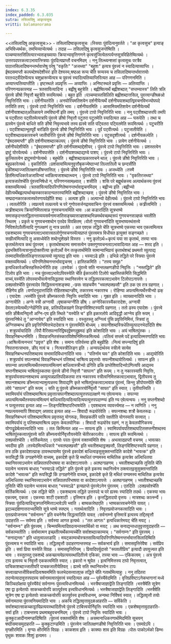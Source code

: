 ```yaml
---
index: 6.3.35
index_padded: 6.3.035
sutra: तसिलादिषु आकृत्वसुचः
vritti: balamanorama

---
```

<<तसिलादिषु आकृत्वसुचः>> - तसिलादिष्वाकृत्वसुचः ।स्त्रियाः पुंव॑दित्यनुवर्तते । "आ कृत्वसुच" इत्याङ् अभिविध्यर्थकः, तमभिव्याप्येत्यर्थः । तदाह — तसिलादिषु कृत्वसुजन्तेष्विति ।पञ्चम्यास्तसि॑लित्यारभ्यसङ्ख्यायाः क्रियाभ्यावृत्तिगणने कृत्वसु॑जित्येतत्पर्यन्तसूत्रविहितेष्वित्यर्थः । उत्तरपदपरकत्वाऽभावात्स्त्रियाः पुंवदित्यप्राप्तौ वचनमिदम् । ननु तिल्थ्यन्शसां कृत्वसुचः परत्रैव पाठात्तसिलादिष्वनन्तर्भावात्तेषु परेषु "वकृतिः" "अजथ्या" "बहुशः" इत्यत्र पुंवत्त्वं न स्यादित्याव्याप्तिः ।ईषदसमाप्तौ कल्पब्देश्यदेशीयरः॑ इति देश्यस्य,षष्ठआ रूप्य चे॑ति रूप्यस्य च तसिलादिष्वन्तर्भावात्तयोः परतःपट्वीदेश्ये॑त्यत्र चशुभ्रारूप्ये॑त्यत्र च पुवत्त्वं स्यादित्यतिव्याप्तिरित्यत आह — परिगणनमिति । अव्याप्त्यतिव्याप्तीति । इष्टस्थले अप्रवृत्तिः — अव्याप्तिः । अनिष्टस्थले प्रवृत्तिः — अतिव्याप्तिः । परिगणनप्रकारमाह — त्रतसावित्यादिना । बह्वीषु बहुत्रेति । बह्णीष्वित्यर्थे बह्णीशब्दात् "सप्तम्यास्त्र" लिति त्रलि पुंवत्त्वे ङीषो निवृत्तौ बहुत्रेति रूपमित्यर्थः । बहुत इति ।पञ्चम्यास्तसि॑लिति बह्णीशब्दात्तसिल्, पुवत्त्वान्ङीष#ओ निवृत्तिरिति भावः । दर्शनीयतरेति । अनयोरियमतिशयेन दर्शनीयेत्यर्थे दर्शनीययाशब्दात्द्विवचनविभज्योपपदे तर॑विति तरप् । पुंवत्त्वे टापो निवृत्तिरिति भावः । दर्शनीयतमिति । आसामियमतिशयेन दर्शनीयेत्यर्थे दर्शनीयाशब्दात्अतिळायने तमविष्ठनौ॑ इति तमप् । पुंवत्त्वे टापो निवृत्तिरिति भावः । ननु पट्वीशब्दात्तरपि तमपि च पट्वीतरा पट्वीतमेत्यत्रापि पुंवत्त्वे ङीषो निवृत्तौ पटुतरा पटुतमेति स्यादित्यत आह — घरूपेति । तथा च ह्यस्वेन पुंवत्त्वे बाधिते सति ङीषो निवृत्त्यभावे तस्य ह्यस्वे सति पट्वितरा पट्वितमेति रूपमित्यर्थः । पटुचरीति । पट्वीशब्दात्भूतपूर्वे चर॑डिति पुंवत्त्वे ङीषो निवृत्तिरिति भावः । पूर्वं पट्वीत्यर्थः । पटुजातीयेति । पट्वीशब्दात्प्रकारवचने जातीय॑रिति पुंवत्त्वे ङीषो निवृत्तिरिति भावः । पटुसदृशीत्यर्थः । दर्शनीयकल्पेति । "ईषदसमाप्तौ" इति दर्शनीयाशब्दात्कल्पप् । पुंवत्त्वे ङीषो निवृत्तिरिति भावः । प्रायेण दर्शनीयेत्यर्थः । दर्शनीयदेशीयेति । "ईषदसमाप्तौ" इति दर्शनीयशब्दाद्देशीयर् । पुंवत्त्वे टापो निवृत्तिरिति भावः । प्रशस्तत्वेन द्रष्टुं योरयेत्यर्थः । दर्शनीयपासेति । दर्शनीयाशपब्दाद्याप्ये पाशप् । पुंवत्त्वे टापो निवृत्तिरिति भावः । कुत्सितत्वेन द्रष्टुमयोग्येत्यर्थः । बहुथेति । बह्वीशब्दात्प्रकारवचने थाल् । पुंवत्त्वे ङीषो निवृत्तिरिति भावः । बहुप्रकारेत्यर्थः । वृकतिरिति ।प्रशंसाया॑मित्यनुवृत्तौबृकज्येष्ठाभ्यां तिल्तातिलौ च छन्दसी॑ति वृकीशब्दाज्जातिलक्षणङीषन्तात्तिल् । पुंवत्त्वे ङीषो निवृत्तिरिति भावः । अजथ्येति ।तस्मै हित॑मित्यधिकारेअजाविभ्यां थ्य॑न्नित्यजाशब्दात्थ्यन् । पुंवत्त्वे टापो निवृत्तिरिति भावः । "वृकतिरजथ्या" इत्यत्रजातेश्चे॑ति पुंवत्त्वनिषेधो न, परिगणनसामथ्र्यात् । शसीति । शसि परे बह्वुर्थकस्य अल्पार्थकस्य पुंवत्त्वं वक्तव्यमित्यर्थः ।त्रतसा॑वित्यादिपरिगणितेष्वनन्तर्भावाद्वचनमिदम् । बह्वीभ्य इति ।बह्वीभ्यो देहीत्यर्थेबह्वल्पार्थाच्छस्कारकादन्यतरस्या॑मिति बह्वीशब्दाच्छस् । पुंवत्त्वे ङीषो निवृत्तिरित भावः । सम्प्रदानकारकत्वस्फोरणायदेही॑ति शब्दः । अल्पश इति । अल्पाभ्यो देहीत्यर्थः । पुंवत्त्वे टापो निवृत्तिरिति भावः । त्वतलोरिति । त्वप्रत्यये तल्प्रत्यये च परे गुणोपसर्जनद्रव्यवाचिनः पुंवत्त्वं वक्तव्यमित्यर्थः । कत्र्रीत्वमिति । कत्र्रीशब्दस्य क्रियानिमित्तत्वान्न गुणवचनत्वमिति भावः ।आ कडारा॑दिति सूत्रभाष्ये समासकृदन्ततद्धितान्ताव्ययसर्वनामजातिसङ्ख्यासञ्ज्ञाशब्दभिन्नमर्थवच्छब्दरूपं गुणवचनसञ्ज्ञकं भवतीति स्थितम् । प्रकृते च गुणवचनशब्देन एतदेव विवक्षितम् ।वोतो गुणवचना॑दिति सूत्रभाष्यस्थंसत्त्वे निविशतेऽपैती॑त्यादि गुणलक्षणं तु नात्र प्रवर्तते । अत एवएक तद्धिते चे॑ति सूत्रभाष्ये एकस्या भाव एकत्वमित्यत्र एकशब्दस्य गुणवचनत्वाऽभावात्त्वतलोर्गुणवचनस्ये॑त्यप्राप्तं पुंवत्त्वमत्र विधीयत इत्युक्तं सङ्गच्छते ।सखीत्व॑मित्यादि तु असाध्वेवेति शब्देन्दुशेखरे विस्तरः । ननु कृतोऽर्थः=कृत्यं यया सा कृतार्थ, तस्या भावः कृतार्थतेत्यत्र कथं पुंवत्त्वम् । कृतार्थशब्दस्य समासत्वेन उक्तगुणवचनत्वाऽभावादित्यत आह — शरद इति ।दृढभक्ति॑रित्यत्रानुपदोक्तरीत्या कृतोऽर्थो येन तत्कृतार्थमिति सामान्याभिप्रायं कृतार्थशब्दं प्रथमतो व्युत्पाद्य तस्मादविवक्षितलिङ्गात्तल्प्रत्ययो व्युत्पाद्य इति भावः । भस्याऽढे इति । ढभिन्ने तद्धिते परे स्त्रियाः पुंवत्त्वे वक्तव्यमित्यर्थः । परिगणितेष्वनन्तर्भावाद्वचनम् । हास्तिकमिति । "तस्य समूहः" इत्यधिकारेअचित्तहस्तिधेन॑रिति ठक् ।ठस्येकः॑ । पुंवत्त्वे सति नान्तलक्षणङीपो निवृत्तिः । "नस्तद्धिते" इति टिलोप इति भावः । नच पुंवत्त्वाऽभावेऽपियस्येति चे॑ति ईकारलोपे टिलोपे चहास्तिक॑मिति सिद्धमिति वाच्यं,यस्ये॑ति लोपस्याभीयत्वेनासिद्धतया स्थानिवत्त्वेन च तद्धितपरकत्वाऽभावेन टिलोपाऽनापत्तेः ।ठक्छसोश्चे॑ति पुंवत्त्वादेव सिद्धिस्त्वनाशङ्क्या ,-छसः साहचर्येण "भवतष्ठक्छसौ" इति ठक एव तत्र ग्रहणात् । रौहिणेय इति ।वर्णादनुदात्ता॑दिति रोहितशब्दान्ङीप्, तकारस्य नकारश्च । रोहिण्या अपत्यमित्यर्थेस्त्रीभ्यो ढक् । एयादेशः ।भस्ये॑ति पुंवत्त्वे ङीब्नकारयोः निवृत्तिः स्यादिति भावः । गृह्रत इति । व्याख्यानादिति भावः । अग्नायीति । अग्नेः स्त्री अग्नायी ।वृषाकप्यग्नी॑ति ङीष् । अग्नेरिकारस्यैकारादेशः, अग्नायी देवताऽस्येत्यर्थेऽग्नेर्ढगिति ढक्, प्रातिपदिकग्रहणे लिङ्गविशिष्टस्यापि ग्रहणात् । ततो ढस्य एयादेशः । पुंवत्त्वे सति ङीबैत्वनिवृत्तौ अग्नि-एय इति स्थिते "यस्येति च" इति इकारलोपे आदिवृद्धौ आग्नेय इति रूपम् । पुंवत्त्वनिषेधे तु "आग्नायेय" इति स्यादिति भावः । वस्तुतस्तु अग्नित्वं पुंसि प्रवृत्तिनिमित्तं, स्त्रियां तु अग्निसम्बन्ध इति प्रवृत्तिनिमित्तभेदादेवात्र न पुंवत्त्वमिति बोध्यम् । सपत्नीशब्दस्त्रिधेतिव्युत्पादनभेदा॑दिति शेषः । शत्रुपर्यायादिति ।रिपौ वैरिसपत्नारिद्विषद्द्वेषणदुह्र्मदः॑ इति कोशादिति भावः । अयं भाषितपुंस्कः । विवाहनिबन्धनमिति । विवाहजनितसंस्कारविशेषनिमित्तकमित्यर्थः ।पतित्वं सप्तमे पदे॑ इत्यादिस्मरणादिति भावः ।आश्रित्ये॑त्यनन्तरं "प्रवृत्त" इति शेषः । समानः पतिर्यस्या इति बहुव्रीहिः ।नित्यं सप्त्न्यादिषु॑ इति निपातनात्सभावः, ङीप् नत्वं च । नित्यस्त्रीलिङ्ग इति । अन्यपदार्थस्य स्त्रीत्वे सत्येव विवाहनिबन्धनपतिशब्दस्य सभावादिविधानादिति भावः । "पतिर्नाम घवः" इति कोशादिति भावः । आद्ययोरिति । शत्रुपर्यायं सपत्नशब्दं विवाहनिबन्धनं पतिशब्दं चाश्रित्य प्रवृत्तयोः सपत्नीशब्दयोरित्यर्थः । सापत्न इति । सपत्न्या अपत्यमित्यर्थेतस्यापत्य॑मित्यणं बाधित्वास्त्रीभ्यो ढ॑गिति ढकि प्राप्तेशिवादिभ्योऽ॑णित्यपि आद्यस्य सप्तनीशब्दस्य भाषितपुंस्कतया पुंवत्त्वे ङीनो निवृत्तौ "सापत्न" इति रूपम् । न तु नकारस्यापि निवृत्तिः, शत्रुपर्यायसपत्नशब्दस्य अव्युत्पन्नप्रातिपदिकतया तत्र नकारस्य स्त्रीत्वनिमित्तकत्वाऽभावात्, द्वितीयस्य तु सपत्नशब्दस्य ङीब्नत्वाभ्यामुत्पन्नस्य शिवाद्यणि कृते भाषितपुंस्कत्वाऽभावान्न पुंवत्त्वं, किन्तु ङीपोयस्येति चे॑ति लोपे "सापत्न" इति रूपम् । सति तु पुंवत्त्वे ङीब्नकारयोर्निवृत्तौ "सापत" इति स्यात् । तृतीयात्त्विति । स्वामिपर्यायं पतिशब्दमाश्रित्य प्रवृत्तात्सपत्नीशब्दात्पत्युत्तरपदलक्षणे ण्य एवेत्यन्वयः । सपत्न्या अपत्यमित्यर्थेतस्यापत्य॑मित्यणं बाधित्वादित्यदित्यादित्यपत्युत्तरपदाण्ण्यः॑ इति ण्य एवेत्यन्वयः । ननु सप्तनीशब्दो न पत्युत्तरपद इत्यत आह — लिङ्गविशिष्टपरिभाषयेति । एवशब्दस्य व्यावर्त्त्यमाह — न त्वणिति । ननु ण्यप्रत्ययस्यापि शिवाद्यण् अपवाद इत्यत आह — शिवादौ रूढयोरेवेति । सपत्नशब्दः शत्रौ केवलरूढः । विवाहनिबन्धनं पतिशब्दमाश्रित्य प्रवृत्तस्तु योगरूढः, विवाहकर्तरि पाति रक्षतीति योगस्यापि सत्त्वात् । स्वामिपर्यायं तु पतिशब्दमाश्रित्य प्रवृत्तः केवलयोगिकः । शिवादौ रूढयोरेव ग्रहणं, न तु केवलयौगिकस्य , योगाद्रूढेर्बलवत्त्वादिति भावः । ततः किमित्यत आह — सापत्य इति । स्वामिपर्यायपतिशब्दघटितसप्तनीशब्दस्य भाषितपुंस्कत्वात्पुंवत्त्वे सति ङीब्नत्वयोर्निवृत्तौयस्येति चे॑तीरकारलोपः । सापत्य इति रूपमित्यर्थः । ठक्छसोश्चेति । वार्तिकमेतत् । एतयोः परतः पुंवत्त्वं वक्तव्य॑मिति शेषः । अभत्वादप्राप्तौ वचनम् । भावत्काः भवदीया इति ।तस्येद॑मित्यधिकारे "भवतष्ठक्छसौ" इति भवतीशब्दाट्ठक्छसौ, लिङ्गविशिष्टस्यापि ग्रहणात् । तत्र ठकि इकादेशात्प्राक् ठावस्थायामेव पुंवत्त्वे इकादेशं बाधित्वाइसुसुक्तान्ता॑दिति कादेशे "भावत्क" इति रूपसिद्धौ किं ठग्ग्रहणेनेति वाच्यम्, इकादेशे कृते हि मथधितं पण्यमस्य माथितिक इत्यत्रेव अल्विधितया स्थानिवत्त्वाऽभावेन सन्निपातपरिभाषया वा कादेशाऽनापत्तेः । अतष्ठग्ग्रहणम् । भवतीशब्दाच्छसि तुसिति चे॑ति पदत्वेन भत्वस्य बाधात् "भस्याऽढे तद्धिते" इति पुंवत्त्वे कृते इकस्य स्थानित्त्वेन ठक्त्वात्इसुसुक्तान्ता॑दिति कादेशे "भावत्क" इति रूपसिद्धौ किं ठग्ग्रहणेनेति वाच्यम्, इकादेशे कृते हि मथितं पण्यमस्य माथितिक इत्यत्रेव अल्विधितया स्थानिवत्त्वाऽभावेन सन्निपातपरिभाषया वा कादेशाऽनापत्तेः । अतष्ठग्ग्रहणम् । भवतीशब्दाच्छसि तुसिति चे॑ति पदत्वेन भत्वस्य बाधात् "भस्याऽढे" इत्यप्राप्ते पुंवत्त्वेऽनेन पुंवत्त्वम् । एतदिति ।ठक्छसोश्चे॑ति वार्तिकमित्यर्थः । एक तद्धिते चेति । एकशब्दस्य तद्धिते उत्तरपदे च परे ह्यस्वः स्यादिति तदर्थः । एकस्या भावः एकत्वम्, एकता । एकस्याः शाटी एकशाटी । वृत्तिमात्र इति । कृत्तद्धितादयो वृत्तयः । मात्रशब्दः कार्त्स्न्ये ।स्त्रियाः पुंव॑दित्यादिसूत्रगतनिमित्ताऽभावेऽपि भवति । बाष्यकारेष्ठएति । भाष्यकारवचनेनेति यावत् । इदञ्चदक्षिणात्तराभ्या॑मिति सूत्रे भाष्ये स्पष्टम् । गतार्थत्वादिति । निवृत्तप्रयोजनकत्वादिति भावः । एतत्प्रयोजनस्य "सर्वनाम्नः" इति वचनेनैव सिद्धत्वादिति यावत् ।सर्वनाम्नो वृत्तिमात्रे॑ इत्यस्य तद्दितवृत्तौ उदाहरति — सर्वमय इति । सर्वस्या आगत इत्यर्थः । "तत आगतः" इत्यधिकारेमयट् चे॑ति मयट् । "सर्वनाम्नः" इति पुंवत्त्वम् । चिन्मयमित्यादिवदत्यन्तस्वार्थिको वा मयट् । अथ सनाद्यन्तधातुवृत्तावुदाहरति — सर्वकाम्यतीति । सर्वामात्मन इच्छतीत्यर्थेकाम्यच्चे॑ति सर्वाशब्दात्काम्यच् । "सर्वनाम्नः" इति पुंवत्त्वम् । "सनाद्यन्ताः" इति धातुत्वाल्लडादि । मयट्काम्यचोस्त्रतसावित्यादिपरिगणितेष्वनन्तर्भावात्तसिलादिष्विति पुंवत्त्वमत्र न स्यादिति भावः । तद्धितवृत्तौ उदाहरणान्तरमाह — सर्वकभार्य इति । समासवृत्तिरेवैषा । सर्वप्रिय इति । सर्वा प्रिया यस्येति विग्रहः । समासवृत्तिरियम् । प्रियादिपर्युदासो "रूपवतीप्रिय" इत्यादौ उपयुज्यत इति भावः । वस्तुतस्तु एकशब्दे अकच्प्रत्ययेप्रत्ययस्था॑दितीत्त्वे एकिका, तस्या भावः — एकिकत्वम् । अत्र पुंवत्त्वे टाप इत्वस्य च निवृत्तौ एककत्वमिति स्यात् । इकारो न श्रूयेत । इत्वनिमित्तस्य टापो निवृत्तत्वात्, पाचिकाशब्दाज्जातीयरि पाचकजातीयेतिवत् । ह्यस्वे सति स्थानिवत्त्वेन टापः सत्त्वात्प्राप्तजीविकवदित्वश्रवममिति फलभेदसत्त्वात्एक तद्धिते चे॑ति गतार्थमित्याहुः । ननु तदितरा तदन्येत्यादावुत्तरपदस्य सर्वनामत्वात्पुंवत्त्वं स्यादित्यत आह — पूर्वस्यैवेदमिति । वृत्तिप्रविष्टाऽनेकभागानां मध्ये किञ्चिदपेक्षया पूर्वस्यैवेदं सर्वनाम्नः पुंवत्त्वविधानमित्यर्थः । भस्त्रैषाजाज्ञाद्वेति लिङ्गादिति ।भस्त्रैषे॑ति सूत्रेण एषा द्वा इत्येतयोः साकच्कयोरपि कात्पूर्वस्य इत्त्वविधानमित्यर्थः । भस्त्रैषाजाज्ञाद्वेति लिङ्गादिति ।भस्त्रैषे॑ति सूत्रेण एषा द्वा इत्येतयोः साकच्कयोरपि कात्पूर्वस्य इत्त्वविधानम्, अन्यथा निर्विषयं स्यात् । तद्धितवृत्तौ तयोः सर्वनामतया पुंवत्त्वनियमादिति भावः । अकचि तद्धितवृत्तावुद#आहरति — सर्विकेति । सर्वाशब्दात्साकच्काट्टापिप्रत्ययस्थादि॑तीत्त्वे पुंवत्त्वे टाबित्त्वयोर्निवृत्तिः स्यादिति भावः । एकशेषवृत्तावुदाहरति-सर्वा इति । टाबन्तस्य प्रथमाबहुवचनमिदम् । पुंवत्त्वे टापो निवृत्तिः स्यादिति भावः । कुक्कुटआदीनामण्डादिष्विति ।पुंवत्त्वं वक्तव्य॑मिति शेषः । असमानाधिकरणार्थमिदमिति सूचयन् षष्ठीसमासमुदाहरति — कुक्कुटाण्डमिति । पुंवत्त्वेन जातिलक्षणङीषो निवृत्तिरिति भावः । एवमग्रेऽपि । मृगक्षीरमिति । मृग्याः क्षीरमिति विग्रहः । काकशाव इति । काक्याः शाव इति विग्रहः ।पोतः पाकोऽर्भको डिम्भः पृथुकः शावकः शिशुः॑ इत्यमरः ।